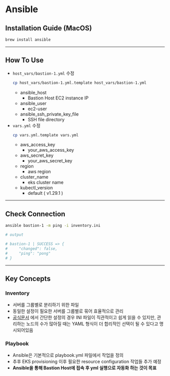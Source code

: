 # Ansible

## Installation Guide (MacOS)
```bash
brew install ansible
```

---
## How To Use
- `host_vars/bastion-1.yml` 수정
  ```bash
  cp host_vars/bastion-1.yml.template host_vars/bastion-1.yml
  ```
  - ansible_host
    - Bastion Host EC2 instance IP
  - ansible_user
    - ec2-user
  - ansible_ssh_private_key_file
    - SSH file directory
- `vars.yml` 수정
  ```bash
  cp vars.yml.template vars.yml
  ```
  - aws_access_key
    - your_aws_access_key
  - aws_secret_key
    - your_aws_secret_key
  - region
    - aws region
  - cluster_name
    - eks cluster name
  - kubectl_version
    - default ( v1.29.1 )

---
## Check Connection
```bash
ansible bastion-1 -m ping -i inventory.ini 

# output

# bastion-1 | SUCCESS => {
#     "changed": false,
#     "ping": "pong"
# }

```

---
## Key Concepts

### Inventory
- 서버를 그룹별로 분리하기 위한 파일
- 동일한 설정이 필요한 서버를 그룹별로 묶어 효율적으로 관리
- [공식문서](https://docs.ansible.com/ansible/latest/getting_started/get_started_inventory.html#inventories-in-ini-or-yaml-format) 에서 간단한 설정의 경우 INI 파일이 직관적이고 쉽게 읽을 수 있지만, 관리하는 노드의 수가 많아질 때는 YAML 형식이 더 합리적인 선택이 될 수 있다고 명시되어있음

### Playbook
- Ansible은 기본적으로 playbook.yml 파일에서 작업을 정의
- 추후 EKS provisioning 이후 필요한 resource configuration 작업들 추가 예정
- **Ansible을 통해 Bastion Host에 접속 후 yml 실행으로 자동화 하는 것이 목표**

